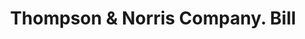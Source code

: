 ---
doi: 10.7916/D8QZ3P5V
date_other: '1905'
date_other_textual: '1905'
form: printed ephemera
genre:
- Invoices
name:
- Thompson & Norris Company
object_in_context_url: https://biggert.cul.columbia.edu/items/view/ave_biggert_01904
subject_hierarchical_geographic:
- New York, New York, United States
subject_name:
- Thompson & Norris Company
title: Thompson & Norris Company. Bill
sort_title: Thompson & Norris Company. Bill
call_number: ave_biggert_01904
coordinates:
- 40.69277777777778,-73.99027777777778
pid: ave_biggert_01904
identifiers: ave_biggert_01904
permalink: /biggert/ave_biggert_01904/
layout: iiif-image-page
---